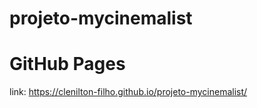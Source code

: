 # projeto-mycinemalist
 
# GitHub Pages

link:
https://clenilton-filho.github.io/projeto-mycinemalist/